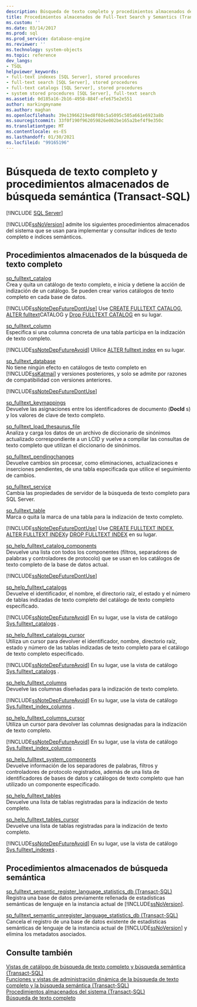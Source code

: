 ```yaml
---
description: Búsqueda de texto completo y procedimientos almacenados de búsqueda semántica (Transact-SQL)
title: Procedimientos almacenados de Full-Text Search y Semantics (Transact-SQL) | Microsoft Docs
ms.custom: ''
ms.date: 03/14/2017
ms.prod: sql
ms.prod_service: database-engine
ms.reviewer: ''
ms.technology: system-objects
ms.topic: reference
dev_langs:
- TSQL
helpviewer_keywords:
- full-text indexes [SQL Server], stored procedures
- full-text search [SQL Server], stored procedures
- full-text catalogs [SQL Server], stored procedures
- system stored procedures [SQL Server], full-text search
ms.assetid: 0d185a16-2b16-4958-884f-efe675e2e551
author: markingmyname
ms.author: maghan
ms.openlocfilehash: 39e13966219ed8f08c5a5095c505a661e6923a8b
ms.sourcegitcommit: 33f0f190f962059826e002be165a2bef4f9e350c
ms.translationtype: MT
ms.contentlocale: es-ES
ms.lasthandoff: 01/30/2021
ms.locfileid: "99165196"
---
```

# <a name="full-text-search-and-semantic-search-stored-procedures-transact-sql"></a>Búsqueda de texto completo y procedimientos almacenados de búsqueda semántica (Transact-SQL)
[!INCLUDE [SQL Server](../../includes/applies-to-version/sqlserver.md)]

  [!INCLUDE[ssNoVersion](../../includes/ssnoversion-md.md)] admite los siguientes procedimientos almacenados del sistema que se usan para implementar y consultar índices de texto completo e índices semánticos.  
  
## <a name="full-text-search-stored-procedures"></a>Procedimientos almacenados de la búsqueda de texto completo  
 [sp_fulltext_catalog](../../relational-databases/system-stored-procedures/sp-fulltext-catalog-transact-sql.md)  
 Crea y quita un catálogo de texto completo, e inicia y detiene la acción de indización de un catálogo. Se pueden crear varios catálogos de texto completo en cada base de datos.  
  
 [!INCLUDE[ssNoteDepFutureDontUse](../../includes/ssnotedepfuturedontuse-md.md)] Use [CREATE FULLTEXT CATALOG](../../t-sql/statements/create-fulltext-catalog-transact-sql.md), [ALTER fulltext](../../t-sql/statements/alter-fulltext-catalog-transact-sql.md)CATALOG y [Drop FULLTEXT CATALOG](../../t-sql/statements/drop-fulltext-catalog-transact-sql.md) en su lugar.  
  
 [sp_fulltext_column](../../relational-databases/system-stored-procedures/sp-fulltext-column-transact-sql.md)  
 Especifica si una columna concreta de una tabla participa en la indización de texto completo.  
  
 [!INCLUDE[ssNoteDepFutureAvoid](../../includes/ssnotedepfutureavoid-md.md)] Utilice [ALTER fulltext index](../../t-sql/statements/alter-fulltext-index-transact-sql.md) en su lugar.  
  
 [sp_fulltext_database](../../relational-databases/system-stored-procedures/sp-fulltext-database-transact-sql.md)  
 No tiene ningún efecto en catálogos de texto completo en [!INCLUDE[ssKatmai](../../includes/sskatmai-md.md)] y versiones posteriores, y solo se admite por razones de compatibilidad con versiones anteriores.  
  
 [!INCLUDE[ssNoteDepFutureDontUse](../../includes/ssnotedepfuturedontuse-md.md)]  
  
 [sp_fulltext_keymappings](../../relational-databases/system-stored-procedures/sp-fulltext-keymappings-transact-sql.md)  
 Devuelve las asignaciones entre los identificadores de documento (**DocId** s) y los valores de clave de texto completo.  
  
 [sp_fulltext_load_thesaurus_file](../../relational-databases/system-stored-procedures/sp-fulltext-load-thesaurus-file-transact-sql.md)  
 Analiza y carga los datos de un archivo de diccionario de sinónimos actualizado correspondiente a un LCID y vuelve a compilar las consultas de texto completo que utilizan el diccionario de sinónimos.  
  
 [sp_fulltext_pendingchanges](../../relational-databases/system-stored-procedures/sp-fulltext-pendingchanges-transact-sql.md)  
 Devuelve cambios sin procesar, como eliminaciones, actualizaciones e inserciones pendientes, de una tabla especificada que utilice el seguimiento de cambios.  
  
 [sp_fulltext_service](../../relational-databases/system-stored-procedures/sp-fulltext-service-transact-sql.md)  
 Cambia las propiedades de servidor de la búsqueda de texto completo para SQL Server.  
  
 [sp_fulltext_table](../../relational-databases/system-stored-procedures/sp-fulltext-table-transact-sql.md)  
 Marca o quita la marca de una tabla para la indización de texto completo.  
  
 [!INCLUDE[ssNoteDepFutureDontUse](../../includes/ssnotedepfuturedontuse-md.md)] Use [CREATE FULLTEXT INDEX](../../t-sql/statements/create-fulltext-index-transact-sql.md), [ALTER FULLTEXT INDEX](../../t-sql/statements/alter-fulltext-index-transact-sql.md)y [DROP FULLTEXT INDEX](../../t-sql/statements/drop-fulltext-index-transact-sql.md) en su lugar.  
  
 [sp_help_fulltext_catalog_components](../../relational-databases/system-stored-procedures/sp-help-fulltext-catalog-components-transact-sql.md)  
 Devuelve una lista con todos los componentes (filtros, separadores de palabras y controladores de protocolo) que se usan en los catálogos de texto completo de la base de datos actual.  
  
 [!INCLUDE[ssNoteDepFutureDontUse](../../includes/ssnotedepfuturedontuse-md.md)]  
  
 [sp_help_fulltext_catalogs](../../relational-databases/system-stored-procedures/sp-help-fulltext-catalogs-transact-sql.md)  
 Devuelve el identificador, el nombre, el directorio raíz, el estado y el número de tablas indizadas de texto completo del catálogo de texto completo especificado.  
  
 [!INCLUDE[ssNoteDepFutureAvoid](../../includes/ssnotedepfutureavoid-md.md)] En su lugar, use la vista de catálogo [Sys.fulltext_catalogs](../../relational-databases/system-catalog-views/sys-fulltext-catalogs-transact-sql.md) .  
  
 [sp_help_fulltext_catalogs_cursor](../../relational-databases/system-stored-procedures/sp-help-fulltext-catalogs-cursor-transact-sql.md)  
 Utiliza un cursor para devolver el identificador, nombre, directorio raíz, estado y número de las tablas indizadas de texto completo para el catálogo de texto completo especificado.  
  
 [!INCLUDE[ssNoteDepFutureAvoid](../../includes/ssnotedepfutureavoid-md.md)] En su lugar, use la vista de catálogo [Sys.fulltext_catalogs](../../relational-databases/system-catalog-views/sys-fulltext-catalogs-transact-sql.md) .  
  
 [sp_help_fulltext_columns](../../relational-databases/system-stored-procedures/sp-help-fulltext-columns-transact-sql.md)  
 Devuelve las columnas diseñadas para la indización de texto completo.  
  
 [!INCLUDE[ssNoteDepFutureAvoid](../../includes/ssnotedepfutureavoid-md.md)] En su lugar, use la vista de catálogo [Sys.fulltext_index_columns](../../relational-databases/system-catalog-views/sys-fulltext-index-columns-transact-sql.md) .  
  
 [sp_help_fulltext_columns_cursor](../../relational-databases/system-stored-procedures/sp-help-fulltext-columns-cursor-transact-sql.md)  
 Utiliza un cursor para devolver las columnas designadas para la indización de texto completo.  
  
 [!INCLUDE[ssNoteDepFutureAvoid](../../includes/ssnotedepfutureavoid-md.md)] En su lugar, use la vista de catálogo [Sys.fulltext_index_columns](../../relational-databases/system-catalog-views/sys-fulltext-index-columns-transact-sql.md) .  
  
 [sp_help_fulltext_system_components](../../relational-databases/system-stored-procedures/sp-help-fulltext-system-components-transact-sql.md)  
 Devuelve información de los separadores de palabras, filtros y controladores de protocolo registrados, además de una lista de identificadores de bases de datos y catálogos de texto completo que han utilizado un componente especificado.  
  
 [sp_help_fulltext_tables](../../relational-databases/system-stored-procedures/sp-help-fulltext-tables-transact-sql.md)  
 Devuelve una lista de tablas registradas para la indización de texto completo.  
  
 [sp_help_fulltext_tables_cursor](../../relational-databases/system-stored-procedures/sp-help-fulltext-tables-cursor-transact-sql.md)  
 Devuelve una lista de tablas registradas para la indización de texto completo.  
  
 [!INCLUDE[ssNoteDepFutureAvoid](../../includes/ssnotedepfutureavoid-md.md)] En su lugar, use la vista de catálogo [Sys.fulltext_indexes](../../relational-databases/system-catalog-views/sys-fulltext-indexes-transact-sql.md) .  
  
## <a name="semantic-search-stored-procedures"></a>Procedimientos almacenados de búsqueda semántica  
 [sp_fulltext_semantic_register_language_statistics_db &#40;Transact-SQL&#41;](../../relational-databases/system-stored-procedures/sp-fulltext-semantic-register-language-statistics-db-transact-sql.md)  
 Registra una base de datos previamente rellenada de estadísticas semánticas de lenguaje en la instancia actual de [!INCLUDE[ssNoVersion](../../includes/ssnoversion-md.md)].  
  
 [sp_fulltext_semantic_unregister_language_statistics_db &#40;Transact-SQL&#41;](../../relational-databases/system-stored-procedures/sp-fulltext-semantic-unregister-language-statistics-db-transact-sql.md)  
 Cancela el registro de una base de datos existente de estadísticas semánticas de lenguaje de la instancia actual de [!INCLUDE[ssNoVersion](../../includes/ssnoversion-md.md)] y elimina los metadatos asociados.  
  
## <a name="see-also"></a>Consulte también  
 [Vistas de catálogo de búsqueda de texto completo y búsqueda semántica &#40;Transact-SQL&#41;](../../relational-databases/system-catalog-views/full-text-search-and-semantic-search-catalog-views-transact-sql.md)   
 [Funciones y vistas de administración dinámica de la búsqueda de texto completo y la búsqueda semántica &#40;Transact-SQL&#41;](../../relational-databases/system-dynamic-management-views/full-text-and-semantic-search-dynamic-management-views-functions.md)   
 [Procedimientos almacenados del sistema &#40;Transact-SQL&#41;](../../relational-databases/system-stored-procedures/system-stored-procedures-transact-sql.md)   
 [Búsqueda de texto completo](../../relational-databases/search/full-text-search.md)  
  
  
